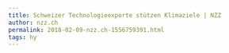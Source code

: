 ```yaml
---
title: Schweizer Technologieexporte stützen Klimaziele | NZZ
author: nzz.ch
permalink: 2018-02-09-nzz.ch-1556759391.html
tags: hy
---
```


